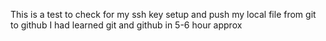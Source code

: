 This is a test to check for my ssh key setup and push my local file from git to github 
I had learned git and github in 5-6 hour approx 